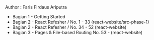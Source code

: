 Author : Faris Firdaus Ariputra

- Bagian 1 - Getting Started
- Bagian 2 - React Refesher / No. 1 - 33 (react-website/src-phase-1)
- Bagian 2 - React Refesher / No. 34 - 52 (react-website)
- Bagian 3 - Pages & File-based Routing No. 53 - (react-website)